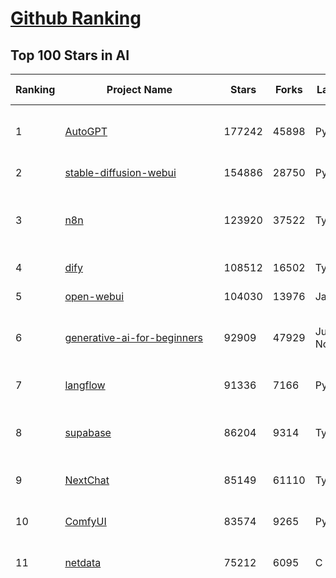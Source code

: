 [Github Ranking](../README.md)
==========

## Top 100 Stars in AI

| Ranking | Project Name | Stars | Forks | Language | Open Issues | Description | Last Commit |
| ------- | ------------ | ----- | ----- | -------- | ----------- | ----------- | ----------- |
| 1 | [AutoGPT](https://github.com/Significant-Gravitas/AutoGPT) | 177242 | 45898 | Python | 148 | AutoGPT is the vision of accessible AI for everyone, to use and to build on. Our mission is to provide the tools, so that you can focus on what matters. | 2025-07-26T23:24:58Z |
| 2 | [stable-diffusion-webui](https://github.com/AUTOMATIC1111/stable-diffusion-webui) | 154886 | 28750 | Python | 2361 | Stable Diffusion web UI | 2025-05-03T06:17:03Z |
| 3 | [n8n](https://github.com/n8n-io/n8n) | 123920 | 37522 | TypeScript | 552 | Fair-code workflow automation platform with native AI capabilities. Combine visual building with custom code, self-host or cloud, 400+ integrations. | 2025-07-26T15:16:15Z |
| 4 | [dify](https://github.com/langgenius/dify) | 108512 | 16502 | TypeScript | 670 | Production-ready platform for agentic workflow development. | 2025-07-27T03:06:37Z |
| 5 | [open-webui](https://github.com/open-webui/open-webui) | 104030 | 13976 | JavaScript | 200 | User-friendly AI Interface (Supports Ollama, OpenAI API, ...) | 2025-07-24T21:09:55Z |
| 6 | [generative-ai-for-beginners](https://github.com/microsoft/generative-ai-for-beginners) | 92909 | 47929 | Jupyter Notebook | 5 | 21 Lessons, Get Started Building with Generative AI  🔗 https://microsoft.github.io/generative-ai-for-beginners/ | 2025-07-24T07:47:05Z |
| 7 | [langflow](https://github.com/langflow-ai/langflow) | 91336 | 7166 | Python | 463 | Langflow is a powerful tool for building and deploying AI-powered agents and workflows. | 2025-07-27T00:34:12Z |
| 8 | [supabase](https://github.com/supabase/supabase) | 86204 | 9314 | TypeScript | 263 | The Postgres development platform. Supabase gives you a dedicated Postgres database to build your web, mobile, and AI applications. | 2025-07-26T08:50:26Z |
| 9 | [NextChat](https://github.com/ChatGPTNextWeb/NextChat) | 85149 | 61110 | TypeScript | 652 | ✨ Light and Fast AI Assistant. Support: Web \| iOS \| MacOS \| Android \|  Linux \| Windows | 2025-07-23T14:32:14Z |
| 10 | [ComfyUI](https://github.com/comfyanonymous/ComfyUI) | 83574 | 9265 | Python | 2414 | The most powerful and modular diffusion model GUI, api and backend with a graph/nodes interface. | 2025-07-26T22:33:49Z |
| 11 | [netdata](https://github.com/netdata/netdata) | 75212 | 6095 | C | 164 | The fastest path to AI-powered full stack observability, even for lean teams. | 2025-07-26T00:30:02Z |
| 12 | [funNLP](https://github.com/fighting41love/funNLP) | 75053 | 14926 | Python | 33 | 中英文敏感词、语言检测、中外手机/电话归属地/运营商查询、名字推断性别、手机号抽取、身份证抽取、邮箱抽取、中日文人名库、中文缩写库、拆字词典、词汇情感值、停用词、反动词表、暴恐词表、繁简体转换、英文模拟中文发音、汪峰歌词生成器、职业名称词库、同义词库、反义词库、否定词库、汽车品牌词库、汽车零件词库、连续英文切割、各种中文词向量、公司名字大全、古诗词库、IT词库、财经词库、成语词库、地名词库、历史名人词库、诗词词库、医学词库、饮食词库、法律词库、汽车词库、动物词库、中文聊天语料、中文谣言数据、百度中文问答数据集、句子相似度匹配算法集合、bert资源、文本生成&摘要相关工具、cocoNLP信息抽取工具、国内电话号码正则匹配、清华大学XLORE:中英文跨语言百科知识图谱、清华大学人工智能技术系列报告、自然语言生成、NLU太难了系列、自动对联数据及机器人、用户名黑名单列表、罪名法务名词及分类模型、微信公众号语料、cs224n深度学习自然语言处理课程、中文手写汉字识别、中文自然语言处理 语料/数据集、变量命名神器、分词语料库+代码、任务型对话英文数据集、ASR 语音数据集 + 基于深度学习的中文语音识别系统、笑声检测器、Microsoft多语言数字/单位/如日期时间识别包、中华新华字典数据库及api(包括常用歇后语、成语、词语和汉字)、文档图谱自动生成、SpaCy 中文模型、Common Voice语音识别数据集新版、神经网络关系抽取、基于bert的命名实体识别、关键词(Keyphrase)抽取包pke、基于医疗领域知识图谱的问答系统、基于依存句法与语义角色标注的事件三元组抽取、依存句法分析4万句高质量标注数据、cnocr：用来做中文OCR的Python3包、中文人物关系知识图谱项目、中文nlp竞赛项目及代码汇总、中文字符数据、speech-aligner: 从“人声语音”及其“语言文本”产生音素级别时间对齐标注的工具、AmpliGraph: 知识图谱表示学习(Python)库：知识图谱概念链接预测、Scattertext 文本可视化(python)、语言/知识表示工具：BERT & ERNIE、中文对比英文自然语言处理NLP的区别综述、Synonyms中文近义词工具包、HarvestText领域自适应文本挖掘工具（新词发现-情感分析-实体链接等）、word2word：(Python)方便易用的多语言词-词对集：62种语言/3,564个多语言对、语音识别语料生成工具：从具有音频/字幕的在线视频创建自动语音识别(ASR)语料库、构建医疗实体识别的模型（包含词典和语料标注）、单文档非监督的关键词抽取、Kashgari中使用gpt-2语言模型、开源的金融投资数据提取工具、文本自动摘要库TextTeaser: 仅支持英文、人民日报语料处理工具集、一些关于自然语言的基本模型、基于14W歌曲知识库的问答尝试--功能包括歌词接龙and已知歌词找歌曲以及歌曲歌手歌词三角关系的问答、基于Siamese bilstm模型的相似句子判定模型并提供训练数据集和测试数据集、用Transformer编解码模型实现的根据Hacker News文章标题自动生成评论、用BERT进行序列标记和文本分类的模板代码、LitBank：NLP数据集——支持自然语言处理和计算人文学科任务的100部带标记英文小说语料、百度开源的基准信息抽取系统、虚假新闻数据集、Facebook: LAMA语言模型分析，提供Transformer-XL/BERT/ELMo/GPT预训练语言模型的统一访问接口、CommonsenseQA：面向常识的英文QA挑战、中文知识图谱资料、数据及工具、各大公司内部里大牛分享的技术文档 PDF 或者 PPT、自然语言生成SQL语句（英文）、中文NLP数据增强（EDA）工具、英文NLP数据增强工具 、基于医药知识图谱的智能问答系统、京东商品知识图谱、基于mongodb存储的军事领域知识图谱问答项目、基于远监督的中文关系抽取、语音情感分析、中文ULMFiT-情感分析-文本分类-语料及模型、一个拍照做题程序、世界各国大规模人名库、一个利用有趣中文语料库 qingyun 训练出来的中文聊天机器人、中文聊天机器人seqGAN、省市区镇行政区划数据带拼音标注、教育行业新闻语料库包含自动文摘功能、开放了对话机器人-知识图谱-语义理解-自然语言处理工具及数据、中文知识图谱：基于百度百科中文页面-抽取三元组信息-构建中文知识图谱、masr: 中文语音识别-提供预训练模型-高识别率、Python音频数据增广库、中文全词覆盖BERT及两份阅读理解数据、ConvLab：开源多域端到端对话系统平台、中文自然语言处理数据集、基于最新版本rasa搭建的对话系统、基于TensorFlow和BERT的管道式实体及关系抽取、一个小型的证券知识图谱/知识库、复盘所有NLP比赛的TOP方案、OpenCLaP：多领域开源中文预训练语言模型仓库、UER：基于不同语料+编码器+目标任务的中文预训练模型仓库、中文自然语言处理向量合集、基于金融-司法领域(兼有闲聊性质)的聊天机器人、g2pC：基于上下文的汉语读音自动标记模块、Zincbase 知识图谱构建工具包、诗歌质量评价/细粒度情感诗歌语料库、快速转化「中文数字」和「阿拉伯数字」、百度知道问答语料库、基于知识图谱的问答系统、jieba_fast 加速版的jieba、正则表达式教程、中文阅读理解数据集、基于BERT等最新语言模型的抽取式摘要提取、Python利用深度学习进行文本摘要的综合指南、知识图谱深度学习相关资料整理、维基大规模平行文本语料、StanfordNLP 0.2.0：纯Python版自然语言处理包、NeuralNLP-NeuralClassifier：腾讯开源深度学习文本分类工具、端到端的封闭域对话系统、中文命名实体识别：NeuroNER vs. BertNER、新闻事件线索抽取、2019年百度的三元组抽取比赛：“科学空间队”源码、基于依存句法的开放域文本知识三元组抽取和知识库构建、中文的GPT2训练代码、ML-NLP - 机器学习(Machine Learning)NLP面试中常考到的知识点和代码实现、nlp4han:中文自然语言处理工具集(断句/分词/词性标注/组块/句法分析/语义分析/NER/N元语法/HMM/代词消解/情感分析/拼写检查、XLM：Facebook的跨语言预训练语言模型、用基于BERT的微调和特征提取方法来进行知识图谱百度百科人物词条属性抽取、中文自然语言处理相关的开放任务-数据集-当前最佳结果、CoupletAI - 基于CNN+Bi-LSTM+Attention 的自动对对联系统、抽象知识图谱、MiningZhiDaoQACorpus - 580万百度知道问答数据挖掘项目、brat rapid annotation tool: 序列标注工具、大规模中文知识图谱数据：1.4亿实体、数据增强在机器翻译及其他nlp任务中的应用及效果、allennlp阅读理解:支持多种数据和模型、PDF表格数据提取工具 、 Graphbrain：AI开源软件库和科研工具，目的是促进自动意义提取和文本理解以及知识的探索和推断、简历自动筛选系统、基于命名实体识别的简历自动摘要、中文语言理解测评基准，包括代表性的数据集&基准模型&语料库&排行榜、树洞 OCR 文字识别 、从包含表格的扫描图片中识别表格和文字、语声迁移、Python口语自然语言处理工具集(英文)、 similarity：相似度计算工具包，java编写、海量中文预训练ALBERT模型 、Transformers 2.0 、基于大规模音频数据集Audioset的音频增强 、Poplar：网页版自然语言标注工具、图片文字去除，可用于漫画翻译 、186种语言的数字叫法库、Amazon发布基于知识的人-人开放领域对话数据集 、中文文本纠错模块代码、繁简体转换 、 Python实现的多种文本可读性评价指标、类似于人名/地名/组织机构名的命名体识别数据集 、东南大学《知识图谱》研究生课程(资料)、. 英文拼写检查库 、 wwsearch是企业微信后台自研的全文检索引擎、CHAMELEON：深度学习新闻推荐系统元架构 、 8篇论文梳理BERT相关模型进展与反思、DocSearch：免费文档搜索引擎、 LIDA：轻量交互式对话标注工具 、aili - the fastest in-memory index in the East 东半球最快并发索引 、知识图谱车音工作项目、自然语言生成资源大全 、中日韩分词库mecab的Python接口库、中文文本摘要/关键词提取、汉字字符特征提取器 (featurizer)，提取汉字的特征（发音特征、字形特征）用做深度学习的特征、中文生成任务基准测评 、中文缩写数据集、中文任务基准测评 - 代表性的数据集-基准(预训练)模型-语料库-baseline-工具包-排行榜、PySS3：面向可解释AI的SS3文本分类器机器可视化工具 、中文NLP数据集列表、COPE - 格律诗编辑程序、doccano：基于网页的开源协同多语言文本标注工具 、PreNLP：自然语言预处理库、简单的简历解析器，用来从简历中提取关键信息、用于中文闲聊的GPT2模型：GPT2-chitchat、基于检索聊天机器人多轮响应选择相关资源列表(Leaderboards、Datasets、Papers)、(Colab)抽象文本摘要实现集锦(教程 、词语拼音数据、高效模糊搜索工具、NLP数据增广资源集、微软对话机器人框架 、 GitHub Typo Corpus：大规模GitHub多语言拼写错误/语法错误数据集、TextCluster：短文本聚类预处理模块 Short text cluster、面向语音识别的中文文本规范化、BLINK：最先进的实体链接库、BertPunc：基于BERT的最先进标点修复模型、Tokenizer：快速、可定制的文本词条化库、中文语言理解测评基准，包括代表性的数据集、基准(预训练)模型、语料库、排行榜、spaCy 医学文本挖掘与信息提取 、 NLP任务示例项目代码集、 python拼写检查库、chatbot-list - 行业内关于智能客服、聊天机器人的应用和架构、算法分享和介绍、语音质量评价指标(MOSNet, BSSEval, STOI, PESQ, SRMR)、 用138GB语料训练的法文RoBERTa预训练语言模型 、BERT-NER-Pytorch：三种不同模式的BERT中文NER实验、无道词典 - 有道词典的命令行版本，支持英汉互查和在线查询、2019年NLP亮点回顾、 Chinese medical dialogue data 中文医疗对话数据集 、最好的汉字数字(中文数字)-阿拉伯数字转换工具、 基于百科知识库的中文词语多词义/义项获取与特定句子词语语义消歧、awesome-nlp-sentiment-analysis - 情感分析、情绪原因识别、评价对象和评价词抽取、LineFlow：面向所有深度学习框架的NLP数据高效加载器、中文医学NLP公开资源整理 、MedQuAD：(英文)医学问答数据集、将自然语言数字串解析转换为整数和浮点数、Transfer Learning in Natural Language Processing (NLP) 、面向语音识别的中文/英文发音辞典、Tokenizers：注重性能与多功能性的最先进分词器、CLUENER 细粒度命名实体识别 Fine Grained Named Entity Recognition、 基于BERT的中文命名实体识别、中文谣言数据库、NLP数据集/基准任务大列表、nlp相关的一些论文及代码, 包括主题模型、词向量(Word Embedding)、命名实体识别(NER)、文本分类(Text Classificatin)、文本生成(Text Generation)、文本相似性(Text Similarity)计算等，涉及到各种与nlp相关的算法，基于keras和tensorflow 、Python文本挖掘/NLP实战示例、 Blackstone：面向非结构化法律文本的spaCy pipeline和NLP模型通过同义词替换实现文本“变脸” 、中文 预训练 ELECTREA 模型: 基于对抗学习 pretrain Chinese Model 、albert-chinese-ner - 用预训练语言模型ALBERT做中文NER 、基于GPT2的特定主题文本生成/文本增广、开源预训练语言模型合集、多语言句向量包、编码、标记和实现：一种可控高效的文本生成方法、 英文脏话大列表 、attnvis：GPT2、BERT等transformer语言模型注意力交互可视化、CoVoST：Facebook发布的多语种语音-文本翻译语料库，包括11种语言(法语、德语、荷兰语、俄语、西班牙语、意大利语、土耳其语、波斯语、瑞典语、蒙古语和中文)的语音、文字转录及英文译文、Jiagu自然语言处理工具 - 以BiLSTM等模型为基础，提供知识图谱关系抽取 中文分词 词性标注 命名实体识别 情感分析 新词发现 关键词 文本摘要 文本聚类等功能、用unet实现对文档表格的自动检测，表格重建、NLP事件提取文献资源列表 、 金融领域自然语言处理研究资源大列表、CLUEDatasetSearch - 中英文NLP数据集：搜索所有中文NLP数据集，附常用英文NLP数据集 、medical_NER - 中文医学知识图谱命名实体识别 、(哈佛)讲因果推理的免费书、知识图谱相关学习资料/数据集/工具资源大列表、Forte：灵活强大的自然语言处理pipeline工具集 、Python字符串相似性算法库、PyLaia：面向手写文档分析的深度学习工具包、TextFooler：针对文本分类/推理的对抗文本生成模块、Haystack：灵活、强大的可扩展问答(QA)框架、中文关键短语抽取工具 | 2024-05-10T07:38:24Z |
| 13 | [Deep-Live-Cam](https://github.com/hacksider/Deep-Live-Cam) | 72080 | 10362 | Python | 64 | real time face swap and one-click video deepfake with only a single image | 2025-07-09T09:19:26Z |
| 14 | [system-prompts-and-models-of-ai-tools](https://github.com/x1xhlol/system-prompts-and-models-of-ai-tools) | 71624 | 20295 | None | 36 | FULL v0, Cursor, Manus, Same.dev, Lovable, Devin, Replit Agent, Windsurf Agent, VSCode Agent, Dia Browser, Xcode, Trae AI, Cluely & Orchids.app (And other Open Sourced) System Prompts, Tools & AI Models. | 2025-07-26T22:47:39Z |
| 15 | [browser-use](https://github.com/browser-use/browser-use) | 66313 | 7625 | Python | 489 | 🌐 Make websites accessible for AI agents. Automate tasks online with ease. | 2025-07-26T21:13:04Z |
| 16 | [AppFlowy](https://github.com/AppFlowy-IO/AppFlowy) | 64605 | 4458 | Dart | 954 | Bring projects, wikis, and teams together with AI. AppFlowy is the AI collaborative workspace where you achieve more without losing control of your data. The leading open source Notion alternative. | 2025-07-17T09:52:43Z |
| 17 | [gemini-cli](https://github.com/google-gemini/gemini-cli) | 64445 | 6110 | TypeScript | 1201 | An open-source AI agent that brings the power of Gemini directly into your terminal. | 2025-07-27T04:05:46Z |
| 18 | [lobe-chat](https://github.com/lobehub/lobe-chat) | 63827 | 13272 | TypeScript | 849 | 🤯 Lobe Chat - an open-source, modern design AI chat framework. Supports multiple AI providers (OpenAI / Claude 4 / Gemini / DeepSeek / Ollama / Qwen), Knowledge Base (file upload / RAG ), one click install MCP Marketplace and Artifacts / Thinking. One-click FREE deployment of your private AI Agent application. | 2025-07-27T00:37:54Z |
| 19 | [awesome-mcp-servers](https://github.com/punkpeye/awesome-mcp-servers) | 63480 | 5017 | None | 19 | A collection of MCP servers. | 2025-07-25T12:21:56Z |
| 20 | [ragflow](https://github.com/infiniflow/ragflow) | 60981 | 6151 | Python | 2500 | RAGFlow is an open-source RAG (Retrieval-Augmented Generation) engine based on deep document understanding. | 2025-07-25T13:17:37Z |
| 21 | [LLMs-from-scratch](https://github.com/rasbt/LLMs-from-scratch) | 60012 | 8422 | Jupyter Notebook | 5 | Implement a ChatGPT-like LLM in PyTorch from scratch, step by step | 2025-07-23T13:16:37Z |
| 22 | [MetaGPT](https://github.com/FoundationAgents/MetaGPT) | 57471 | 6909 | Python | 13 | 🌟 The Multi-Agent Framework: First AI Software Company, Towards Natural Language Programming | 2025-06-30T11:45:55Z |
| 23 | [LLaMA-Factory](https://github.com/hiyouga/LLaMA-Factory) | 54956 | 6759 | Python | 518 | Unified Efficient Fine-Tuning of 100+ LLMs & VLMs (ACL 2024) | 2025-07-25T12:21:49Z |
| 24 | [gpt-engineer](https://github.com/AntonOsika/gpt-engineer) | 54584 | 7223 | Python | 28 | CLI platform to experiment with codegen. Precursor to: https://lovable.dev | 2025-05-14T10:15:10Z |
| 25 | [ChatGPT](https://github.com/lencx/ChatGPT) | 53923 | 6134 | Rust | 824 | 🔮 ChatGPT Desktop Application (Mac, Windows and Linux) | 2024-08-29T17:58:11Z |
| 26 | [meilisearch](https://github.com/meilisearch/meilisearch) | 52510 | 2108 | Rust | 210 | A lightning-fast search engine API bringing AI-powered hybrid search to your sites and applications. | 2025-07-25T12:25:39Z |
| 27 | [awesome-llm-apps](https://github.com/Shubhamsaboo/awesome-llm-apps) | 51563 | 6044 | Python | 3 | Collection of awesome LLM apps with AI Agents and RAG using OpenAI, Anthropic, Gemini and opensource models. | 2025-07-26T15:36:31Z |
| 28 | [crawl4ai](https://github.com/unclecode/crawl4ai) | 49683 | 4821 | Python | 159 | 🚀🤖 Crawl4AI: Open-source LLM Friendly Web Crawler & Scraper. Don't be shy, join here: https://discord.gg/jP8KfhDhyN | 2025-07-25T10:25:55Z |
| 29 | [autogen](https://github.com/microsoft/autogen) | 47888 | 7297 | Python | 392 | A programming framework for agentic AI 🤖 PyPi: autogen-agentchat Discord: https://aka.ms/autogen-discord Office Hour: https://aka.ms/autogen-officehour | 2025-07-26T04:54:23Z |
| 30 | [anything-llm](https://github.com/Mintplex-Labs/anything-llm) | 47043 | 4772 | JavaScript | 251 | The all-in-one Desktop & Docker AI application with built-in RAG, AI agents, No-code agent builder, MCP compatibility,  and more. | 2025-07-26T00:40:48Z |
| 31 | [OpenBB](https://github.com/OpenBB-finance/OpenBB) | 46351 | 4203 | Python | 48 | Investment Research for Everyone, Everywhere. | 2025-07-26T19:27:32Z |
| 32 | [firecrawl](https://github.com/mendableai/firecrawl) | 43539 | 4118 | TypeScript | 138 | 🔥 Turn entire websites into LLM-ready markdown or structured data. Scrape, crawl and extract with a single API. | 2025-07-27T03:27:27Z |
| 33 | [JeecgBoot](https://github.com/jeecgboot/JeecgBoot) | 43450 | 15461 | Java | 32 | 🔥企业级低代码平台集成了AI应用平台，帮助企业快速实现低代码开发和构建AI应用！前后端分离架构 SpringBoot，SpringCloud、Mybatis，Ant Design4、 Vue3.0、TS+vite！强大的代码生成器让前后端代码一键生成，无需写任何代码! 引领AI低代码开发模式: AI生成->OnlineCoding-> 代码生成-> 手工MERGE，显著的提高效率，又不失灵活~ | 2025-07-25T06:12:50Z |
| 34 | [unsloth](https://github.com/unslothai/unsloth) | 42658 | 3415 | Python | 671 | Fine-tuning & Reinforcement Learning for LLMs. 🦥 Train Qwen3, Llama 4, DeepSeek-R1, Gemma 3, TTS 2x faster with 70% less VRAM. | 2025-07-25T06:40:26Z |
| 35 | [Flowise](https://github.com/FlowiseAI/Flowise) | 41953 | 21508 | TypeScript | 601 | Build AI Agents, Visually | 2025-07-25T17:28:31Z |
| 36 | [ClickHouse](https://github.com/ClickHouse/ClickHouse) | 41944 | 7503 | C++ | 4261 | ClickHouse® is a real-time analytics database management system | 2025-07-27T04:09:41Z |
| 37 | [kong](https://github.com/Kong/kong) | 41396 | 4957 | Lua | 68 | 🦍 The Cloud-Native API Gateway and AI Gateway. | 2025-07-24T11:04:18Z |
| 38 | [airflow](https://github.com/apache/airflow) | 41249 | 15367 | Python | 1280 | Apache Airflow - A platform to programmatically author, schedule, and monitor workflows | 2025-07-26T21:51:39Z |
| 39 | [ailearning](https://github.com/apachecn/ailearning) | 41188 | 11581 | Python | 3 | AiLearning：数据分析+机器学习实战+线性代数+PyTorch+NLTK+TF2 | 2024-11-12T16:21:55Z |
| 40 | [ColossalAI](https://github.com/hpcaitech/ColossalAI) | 41049 | 4525 | Python | 434 | Making large AI models cheaper, faster and more accessible | 2025-07-23T06:26:08Z |
| 41 | [GitHubDaily](https://github.com/GitHubDaily/GitHubDaily) | 39241 | 4082 | None | 383 | 坚持分享 GitHub 上高质量、有趣实用的开源技术教程、开发者工具、编程网站、技术资讯。A list cool, interesting projects of GitHub. | 2025-03-20T08:54:47Z |
| 42 | [AI-For-Beginners](https://github.com/microsoft/AI-For-Beginners) | 39104 | 7488 | Jupyter Notebook | 25 | 12 Weeks, 24 Lessons, AI for All! | 2025-06-25T19:07:05Z |
| 43 | [ai-hedge-fund](https://github.com/virattt/ai-hedge-fund) | 38488 | 6784 | Python | 24 | An AI Hedge Fund Team | 2025-07-22T21:36:14Z |
| 44 | [MoneyPrinterTurbo](https://github.com/harry0703/MoneyPrinterTurbo) | 38360 | 5532 | Python | 172 | 利用AI大模型，一键生成高清短视频 Generate short videos with one click using AI LLM. | 2025-06-11T06:34:54Z |
| 45 | [chatgpt-on-wechat](https://github.com/zhayujie/chatgpt-on-wechat) | 38269 | 9340 | Python | 300 | 基于大模型搭建的聊天机器人，同时支持 微信公众号、企业微信应用、飞书、钉钉 等接入，可选择ChatGPT/Claude/DeepSeek/文心一言/讯飞星火/通义千问/ Gemini/GLM-4/Kimi/LinkAI，能处理文本、语音和图片，访问操作系统和互联网，支持基于自有知识库进行定制企业智能客服。 | 2025-06-29T14:41:10Z |
| 46 | [upscayl](https://github.com/upscayl/upscayl) | 38237 | 1764 | TypeScript | 54 | 🆙 Upscayl - #1 Free and Open Source AI Image Upscaler for Linux, MacOS and Windows. | 2025-07-22T15:40:09Z |
| 47 | [ray](https://github.com/ray-project/ray) | 38187 | 6651 | Python | 2691 | Ray is an AI compute engine. Ray consists of a core distributed runtime and a set of AI Libraries for accelerating ML workloads. | 2025-07-27T03:24:21Z |
| 48 | [quivr](https://github.com/QuivrHQ/quivr) | 38183 | 3657 | Python | 2 | Opiniated RAG for integrating GenAI in your apps 🧠   Focus on your product rather than the RAG. Easy integration in existing products with customisation!  Any LLM: GPT4, Groq, Llama. Any Vectorstore: PGVector, Faiss. Any Files. Anyway you want.  | 2025-07-09T12:55:23Z |
| 49 | [photoprism](https://github.com/photoprism/photoprism) | 37965 | 2116 | Go | 417 | AI-Powered Photos App for the Decentralized Web 🌈💎✨ | 2025-07-26T08:21:38Z |
| 50 | [Open-Assistant](https://github.com/LAION-AI/Open-Assistant) | 37425 | 3285 | Python | 228 | OpenAssistant is a chat-based assistant that understands tasks, can interact with third-party systems, and retrieve information dynamically to do so. | 2024-08-17T01:55:35Z |
| 51 | [mem0](https://github.com/mem0ai/mem0) | 37392 | 3854 | Python | 369 | Universal memory layer for AI Agents; Announcing OpenMemory MCP - local and secure memory management. | 2025-07-24T19:37:23Z |
| 52 | [MockingBird](https://github.com/babysor/MockingBird) | 36482 | 5260 | Python | 476 | 🚀AI拟声: 5秒内克隆您的声音并生成任意语音内容 Clone a voice in 5 seconds to generate arbitrary speech in real-time | 2024-11-15T05:00:29Z |
| 53 | [google-research](https://github.com/google-research/google-research) | 36090 | 8154 | Jupyter Notebook | 1062 | Google Research | 2025-07-26T13:40:05Z |
| 54 | [aider](https://github.com/Aider-AI/aider) | 35993 | 3302 | Python | 958 | aider is AI pair programming in your terminal | 2025-07-18T11:05:54Z |
| 55 | [chatbox](https://github.com/chatboxai/chatbox) | 35944 | 3451 | TypeScript | 786 | User-friendly Desktop Client App for AI Models/LLMs (GPT, Claude, Gemini, Ollama...) | 2025-07-23T06:16:25Z |
| 56 | [crewAI](https://github.com/crewAIInc/crewAI) | 34862 | 4666 | Python | 52 | Framework for orchestrating role-playing, autonomous AI agents. By fostering collaborative intelligence, CrewAI empowers agents to work together seamlessly, tackling complex tasks. | 2025-07-27T01:54:25Z |
| 57 | [mindsdb](https://github.com/mindsdb/mindsdb) | 34835 | 5604 | Python | 36 | AI's query engine - Platform for building AI that can answer questions over large scale federated data. - The only MCP Server you'll ever need | 2025-07-27T00:07:41Z |
| 58 | [docling](https://github.com/docling-project/docling) | 34756 | 2341 | Python | 431 | Get your documents ready for gen AI | 2025-07-26T09:51:31Z |
| 59 | [AgentGPT](https://github.com/reworkd/AgentGPT) | 34582 | 9446 | TypeScript | 129 | 🤖 Assemble, configure, and deploy autonomous AI Agents in your browser. | 2025-04-29T01:19:32Z |
| 60 | [gold-miner](https://github.com/xitu/gold-miner) | 34216 | 5047 | None | 9 | 🥇掘金翻译计划，可能是世界最大最好的英译中技术社区，最懂读者和译者的翻译平台： | 2024-04-17T09:44:37Z |
| 61 | [LocalAI](https://github.com/mudler/LocalAI) | 34104 | 2658 | Go | 422 | :robot: The free, Open Source alternative to OpenAI, Claude and others. Self-hosted and local-first. Drop-in replacement for OpenAI,  running on consumer-grade hardware. No GPU required. Runs gguf, transformers, diffusers and many more models architectures. Features: Generate Text, Audio, Video, Images, Voice Cloning, Distributed, P2P inference | 2025-07-26T21:31:04Z |
| 62 | [cursor-free-vip](https://github.com/yeongpin/cursor-free-vip) | 33346 | 4099 | Python | 519 | [Support 0.49.x]（Reset Cursor AI MachineID & Bypass Higher Token Limit） Cursor Ai ，自动重置机器ID ， 免费升级使用Pro功能: You've reached your trial request limit. / Too many free trial accounts used on this machine. Please upgrade to pro. We have this limit in place to prevent abuse. Please let us know if you believe this is a mistake. | 2025-06-18T02:18:31Z |
| 63 | [gpt-pilot](https://github.com/Pythagora-io/gpt-pilot) | 33217 | 3397 | Python | 236 | The first real AI developer | 2025-03-04T06:26:32Z |
| 64 | [Fabric](https://github.com/danielmiessler/Fabric) | 32792 | 3367 | JavaScript | 166 | Fabric is an open-source framework for augmenting humans using AI. It provides a modular system for solving specific problems using a crowdsourced set of AI prompts that can be used anywhere. | 2025-07-26T23:37:10Z |
| 65 | [ai-agents-for-beginners](https://github.com/microsoft/ai-agents-for-beginners) | 32704 | 9609 | Jupyter Notebook | 6 | 11 Lessons to Get Started Building AI Agents | 2025-07-24T10:58:47Z |
| 66 | [ruoyi-vue-pro](https://github.com/YunaiV/ruoyi-vue-pro) | 32465 | 6963 | Java | 7 | 🔥 官方推荐 🔥 RuoYi-Vue 全新 Pro 版本，优化重构所有功能。基于 Spring Boot + MyBatis Plus + Vue & Element 实现的后台管理系统 + 微信小程序，支持 RBAC 动态权限、数据权限、SaaS 多租户、Flowable 工作流、三方登录、支付、短信、商城、CRM、ERP、AI 大模型等功能。你的 ⭐️ Star ⭐️，是作者生发的动力！ | 2025-07-26T08:56:24Z |
| 67 | [spaCy](https://github.com/explosion/spaCy) | 32036 | 4548 | Python | 163 | 💫 Industrial-strength Natural Language Processing (NLP) in Python | 2025-05-28T15:28:05Z |
| 68 | [chatbot-ui](https://github.com/mckaywrigley/chatbot-ui) | 31914 | 9225 | TypeScript | 173 | AI chat for any model. | 2024-08-03T00:38:07Z |
| 69 | [nacos](https://github.com/alibaba/nacos) | 31823 | 13104 | Java | 258 | an easy-to-use dynamic service discovery, configuration and service management platform for building AI cloud native applications. | 2025-07-25T06:03:44Z |
| 70 | [tabby](https://github.com/TabbyML/tabby) | 31821 | 1537 | Rust | 199 | Self-hosted AI coding assistant | 2025-07-24T20:03:07Z |
| 71 | [fairseq](https://github.com/facebookresearch/fairseq) | 31674 | 6579 | Python | 1190 | Facebook AI Research Sequence-to-Sequence Toolkit written in Python. | 2025-06-10T21:41:39Z |
| 72 | [awesome-cursorrules](https://github.com/PatrickJS/awesome-cursorrules) | 31532 | 2586 | MDX | 33 | 📄  Configuration files that enhance Cursor AI editor experience with custom rules and behaviors | 2025-07-24T07:05:58Z |
| 73 | [netron](https://github.com/lutzroeder/netron) | 31035 | 2959 | JavaScript | 23 | Visualizer for neural network, deep learning and machine learning models | 2025-07-26T17:19:45Z |
| 74 | [cursor](https://github.com/cursor/cursor) | 30890 | 1985 | None | 1945 | The AI Code Editor | 2024-10-13T19:23:26Z |
| 75 | [agno](https://github.com/agno-agi/agno) | 30690 | 3918 | Python | 100 | Full-stack framework for building Multi-Agent Systems with memory, knowledge and reasoning. | 2025-07-25T19:17:18Z |
| 76 | [khoj](https://github.com/khoj-ai/khoj) | 30606 | 1749 | Python | 75 | Your AI second brain. Self-hostable. Get answers from the web or your docs. Build custom agents, schedule automations, do deep research. Turn any online or local LLM into your personal, autonomous AI (gpt, claude, gemini, llama, qwen, mistral). Get started - free. | 2025-07-26T17:59:10Z |
| 77 | [Folo](https://github.com/RSSNext/Folo) | 30198 | 1358 | TypeScript | 161 | 🧡 Follow everything in one place | 2025-07-26T08:08:32Z |
| 78 | [AI-Expert-Roadmap](https://github.com/AMAI-GmbH/AI-Expert-Roadmap) | 30121 | 2532 | JavaScript | 20 | Roadmap to becoming an Artificial Intelligence Expert in 2022 | 2023-12-31T02:20:16Z |
| 79 | [roop](https://github.com/s0md3v/roop) | 30070 | 6815 | Python | 0 | one-click face swap | 2024-08-19T12:57:17Z |
| 80 | [pytorch-lightning](https://github.com/Lightning-AI/pytorch-lightning) | 29866 | 3549 | Python | 963 | Pretrain, finetune ANY AI model of ANY size on multiple GPUs, TPUs with zero code changes. | 2025-07-26T10:10:04Z |
| 81 | [Mr.-Ranedeer-AI-Tutor](https://github.com/JushBJJ/Mr.-Ranedeer-AI-Tutor) | 29608 | 3381 | None | 13 | A GPT-4 AI Tutor Prompt for customizable personalized learning experiences. | 2025-06-14T06:58:48Z |
| 82 | [exo](https://github.com/exo-explore/exo) | 29088 | 1852 | Python | 356 | Run your own AI cluster at home with everyday devices 📱💻 🖥️⌚ | 2025-03-21T22:23:32Z |
| 83 | [Jobs_Applier_AI_Agent_AIHawk](https://github.com/feder-cr/Jobs_Applier_AI_Agent_AIHawk) | 28469 | 4302 | Python | 11 | AIHawk aims to easy job hunt process by automating the job application process. Utilizing artificial intelligence, it enables users to apply for multiple jobs in a tailored way. | 2025-05-28T13:24:12Z |
| 84 | [LibreChat](https://github.com/danny-avila/LibreChat) | 28456 | 5149 | TypeScript | 161 | Enhanced ChatGPT Clone: Features Agents, DeepSeek, Anthropic, AWS, OpenAI, Responses API, Azure, Groq, o1, GPT-4o, Mistral, OpenRouter, Vertex AI, Gemini, Artifacts, AI model switching, message search, Code Interpreter, langchain, DALL-E-3, OpenAPI Actions, Functions, Secure Multi-User Auth, Presets, open-source for self-hosting. Active project. | 2025-07-27T04:05:03Z |
| 85 | [continue](https://github.com/continuedev/continue) | 27894 | 3212 | TypeScript | 946 | ⏩ Create, share, and use custom AI code assistants with our open-source IDE extensions and hub of rules, tools, and models | 2025-07-26T03:30:37Z |
| 86 | [llm-app](https://github.com/pathwaycom/llm-app) | 27892 | 799 | Jupyter Notebook | 5 | Ready-to-run cloud templates for RAG, AI pipelines, and enterprise search with live data. 🐳Docker-friendly.⚡Always in sync with Sharepoint, Google Drive, S3, Kafka, PostgreSQL, real-time data APIs, and more. | 2025-05-16T07:58:43Z |
| 87 | [qlib](https://github.com/microsoft/qlib) | 27543 | 4237 | Python | 247 | Qlib is an AI-oriented Quant investment platform that aims to use AI tech to empower Quant Research, from exploring ideas to implementing productions. Qlib supports diverse ML modeling paradigms, including supervised learning, market dynamics modeling, and RL, and is now equipped with https://github.com/microsoft/RD-Agent to automate R&D process. | 2025-07-24T08:41:22Z |
| 88 | [so-vits-svc](https://github.com/svc-develop-team/so-vits-svc) | 27433 | 5015 | Python | 21 | SoftVC VITS Singing Voice Conversion | 2023-11-11T13:11:31Z |
| 89 | [nx](https://github.com/nrwl/nx) | 26471 | 2564 | TypeScript | 606 | An AI-first build platform that connects everything from your editor to CI. Helping you deliver fast, without breaking things. | 2025-07-26T04:35:19Z |
| 90 | [generative-models](https://github.com/Stability-AI/generative-models) | 26222 | 2923 | Python | 269 | Generative Models by Stability AI | 2025-05-20T14:53:33Z |
| 91 | [Genesis](https://github.com/Genesis-Embodied-AI/Genesis) | 26033 | 2378 | Python | 115 | A generative world for general-purpose robotics & embodied AI learning. | 2025-07-26T20:19:48Z |
| 92 | [PDFMathTranslate](https://github.com/Byaidu/PDFMathTranslate) | 25953 | 2257 | Python | 111 | PDF scientific paper translation with preserved formats - 基于 AI 完整保留排版的 PDF 文档全文双语翻译，支持 Google/DeepL/Ollama/OpenAI 等服务，提供 CLI/GUI/MCP/Docker/Zotero | 2025-07-21T14:58:04Z |
| 93 | [500-AI-Machine-learning-Deep-learning-Computer-vision-NLP-Projects-with-code](https://github.com/ashishpatel26/500-AI-Machine-learning-Deep-learning-Computer-vision-NLP-Projects-with-code) | 25759 | 5959 | None | 42 | 500 AI Machine learning Deep learning Computer vision NLP Projects with code | 2024-07-26T13:06:49Z |
| 94 | [composio](https://github.com/ComposioHQ/composio) | 25587 | 4387 | TypeScript | 52 | Composio equips your AI agents & LLMs with 100+ high-quality integrations via function calling | 2025-07-24T17:41:32Z |
| 95 | [InvokeAI](https://github.com/invoke-ai/InvokeAI) | 25559 | 2620 | TypeScript | 749 | Invoke is a leading creative engine for Stable Diffusion models, empowering professionals, artists, and enthusiasts to generate and create visual media using the latest AI-driven technologies. The solution offers an industry leading WebUI, and serves as the foundation for multiple commercial products. | 2025-07-25T16:58:47Z |
| 96 | [semantic-kernel](https://github.com/microsoft/semantic-kernel) | 25553 | 4073 | C# | 454 | Integrate cutting-edge LLM technology quickly and easily into your apps | 2025-07-26T07:27:21Z |
| 97 | [FastGPT](https://github.com/labring/FastGPT) | 25249 | 6482 | TypeScript | 583 | FastGPT is a knowledge-based platform built on the LLMs, offers a comprehensive suite of out-of-the-box capabilities such as data processing, RAG retrieval, and visual AI workflow orchestration, letting you easily develop and deploy complex question-answering systems without the need for extensive setup or configuration. | 2025-07-25T10:39:16Z |
| 98 | [qdrant](https://github.com/qdrant/qdrant) | 24920 | 1718 | Rust | 338 | Qdrant - High-performance, massive-scale Vector Database and Vector Search Engine for the next generation of AI. Also available in the cloud https://cloud.qdrant.io/ | 2025-07-26T21:25:58Z |
| 99 | [kratos](https://github.com/go-kratos/kratos) | 24636 | 4093 | Go | 17 | Your ultimate Go microservices framework for the cloud-native era. | 2025-07-18T17:41:33Z |
| 100 | [modular](https://github.com/modular/modular) | 24558 | 2672 | Mojo | 656 | The Modular Platform (includes MAX & Mojo) | 2025-07-26T07:04:33Z |

